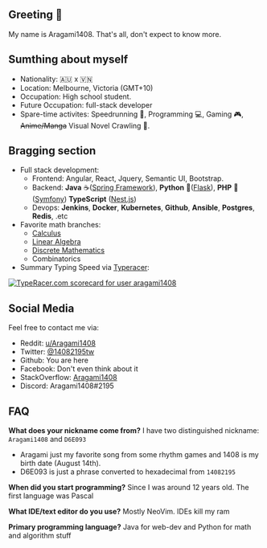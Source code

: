 ## Greeting :wave:
My name is Aragami1408. That's all, don't expect to know more. 

## Sumthing about myself
- Nationality: :australia: x :vietnam:
- Location: Melbourne, Victoria (GMT+10)
- Occupation: High school student.
- Future Occupation: full-stack developer
- Spare-time activites: Speedrunning :medal_sports:, Programming :computer:, Gaming :video_game:, ~~Anime/Manga~~  Visual Novel Crawling :blue_book:.

## Bragging section
- Full stack development:
  - Frontend: Angular, React, Jquery, Semantic UI, Bootstrap.
  - Backend: __Java__ ☕([Spring Framework](https://spring.io/)), __Python__ 🐍([Flask](https://flask.palletsprojects.com)), __PHP__ 🐘 ([Symfony](https://symfony.com/)) __TypeScript__ ([Nest.js](https://nestjs.com/))
  - Devops: __Jenkins__, __Docker__, __Kubernetes__, __Github__, __Ansible__, __Postgres__, __Redis__, .etc
- Favorite math branches: 
  - [Calculus](https://www.youtube.com/playlist?list=PLZHQObOWTQDMsr9K-rj53DwVRMYO3t5Yr)
  - [Linear Algebra](https://www.khanacademy.org/math/linear-algebra)
  - [Discrete Mathematics](https://ocw.mit.edu/courses/electrical-engineering-and-computer-science/6-042j-mathematics-for-computer-science-fall-2010/)
  - Combinatorics
- Summary Typing Speed via [Typeracer](https://play.typeracer.com/):

<a href="https://data.typeracer.com/pit/profile?user=aragami1408&ref=badge" target="_top"><img src="https://data.typeracer.com/misc/badge?user=aragami1408" border="0" alt="TypeRacer.com scorecard for user aragami1408"/></a>

## Social Media
Feel free to contact me via:
- Reddit: [u/Aragami1408](https://www.reddit.com/u/Aragami1408)
- Twitter: [@14082195tw](https://www.twitter.com/@14082195tw)
- Github: You are here
- Facebook: Don't even think about it
- StackOverflow: [Aragami1408](https://stackoverflow.com/users/7519376/aragami1408?tab=profile)
- Discord: Aragami1408#2195

## FAQ

**What does your nickname come from?**
I have two distinguished nickname: `Aragami1408` and `D6E093`
- Aragami just my favorite song from some rhythm games and 1408 is my birth date (August 14th).
- D6E093 is just a phrase converted to hexadecimal from `14082195`

**When did you start programming?**
Since I was around 12 years old. The first language was Pascal

**What IDE/text editor do you use?**
Mostly NeoVim. IDEs kill my ram

**Primary programming language?**
Java for web-dev and Python for math and algorithm stuff

